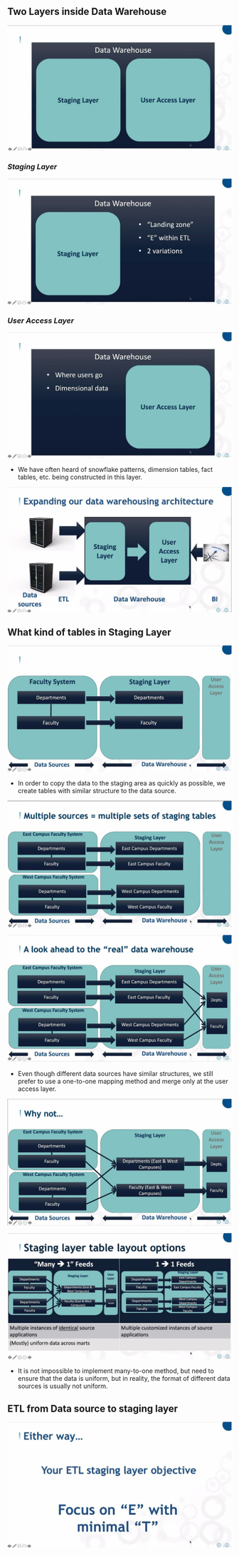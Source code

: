 ## **Two Layers inside Data Warehouse**

![Alt look inside dw](pic/01.jpg)

### _Staging Layer_

![Alt staging layer](pic/02.jpg)

### _User Access Layer_

![Alt user access layer](pic/03.jpg)

- We have often heard of snowflake patterns, dimension tables, fact tables, etc. being constructed in this layer.

![Alt overview pic](pic/04.jpg)

## **What kind of tables in Staging Layer**

![Alt similar table](pic/05.jpg)

- In order to copy the data to the staging area as quickly as possible, we create tables with similar structure to the data source.

![Alt one to one](pic/06.jpg)

![Alt combine to user access layer](pic/07.jpg)

- Even though different data sources have similar structures, we still prefer to use a one-to-one mapping method and merge only at the user access layer.

![Alt many to one](pic/08.jpg)

![Alt if data is uniform](pic/09.jpg)

- It is not impossible to implement many-to-one method, but need to ensure that the data is uniform, but in reality, the format of different data sources is usually not uniform.

## **ETL from Data source to staging layer**

![Alt ETL focus on E and minus T](pic/10.jpg)
